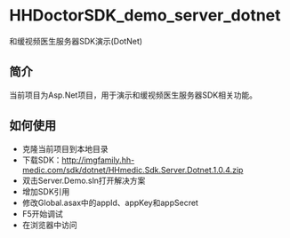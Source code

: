 # HHDoctorSDK_demo_server_dotnet
和缓视频医生服务器SDK演示(DotNet)

## 简介
当前项目为Asp.Net项目，用于演示和缓视频医生服务器SDK相关功能。

## 如何使用
* 克隆当前项目到本地目录
* 下载SDK：http://imgfamily.hh-medic.com/sdk/dotnet/HHmedic.Sdk.Server.Dotnet.1.0.4.zip
* 双击Server.Demo.sln打开解决方案
* 增加SDK引用
* 修改Global.asax中的appId、appKey和appSecret
* F5开始调试
* 在浏览器中访问
